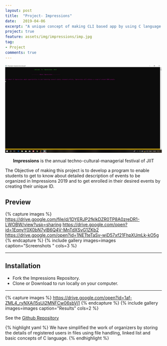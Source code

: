 ```yaml
---
layout: post
title:  "Project- Impressions"
date:   2019-04-06
excerpt: "A unique concept of making CLI based app by using C language of our college fest 'Impressions'"
project: true
feature: assets/img/impressions/imp.jpg
tag:
- Project
comments: true
---
```


![Firstlook](assets/img/impressions/imp-1.jpg)    

<center><b>Impressions</b> is the annual techno-cultural-managerial festival of JIIT</center>

The Objective of making this project is to develop a program to enable students to get to know about detailed description of events to be organized in Impressions 2019 and to get enrolled in their desired events by creating their unique ID.



## Preview

{% capture images %}
 https://drive.google.com/file/d/1DYERJP2fklkDZR0TP8A0zreDR1-LWOBW/view?usp=sharing
 https://drive.google.com/open?id=1EqnyY0X0bN7yIB6Q4V-MnTdXSvG1ZKb2
 https://drive.google.com/open?id=1NETteTaSv-wiD57xf21FhpXUmLk-kO5g
{% endcapture %}
{% include gallery images=images caption="Screenshots " cols=3 %}

---
## Installation
* Fork the Impressions Repository.
* Clone or Download to run locally on your computer.
---
{% capture images %}
 https://drive.google.com/open?id=1af-ZML4_ryNXAi15sUi2MNFCw06sbVj1
{% endcapture %}
{% include gallery images=images caption="Results" cols=2 %}      

See the [Github Repository](https://github.com/xAtishayx/Impressions)     


{% highlight yaml %}
We have simplified the work of organizers by storing
the details of registered users in files using file handling,
linked list and basic concepts of C language.
{% endhighlight %}
